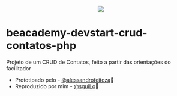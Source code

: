 
<p align="center">
<img src="https://www.beacademy.com.br/wp-content/uploads/2019/11/Logo-Topo.png">
</p>

# beacademy-devstart-crud-contatos-php

Projeto de um CRUD de Contatos, feito a partir das orientações do facilitador 


-  Prototipado pelo - [@alessandrofeitoza](https://github.com/alessandrofeitoza)🌵
-  Reproduzido por mim - [@sguiLo](https://github.com/sguiLo)🤠